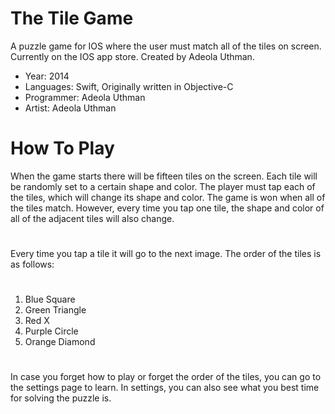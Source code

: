 # The Tile Game
A puzzle game for IOS where the user must match all of the tiles on screen. Currently on the IOS app store. Created by Adeola Uthman.

- Year: 2014
- Languages: Swift, Originally written in Objective-C
- Programmer: Adeola Uthman
- Artist: Adeola Uthman

# How To Play
When the game starts there will be fifteen tiles on the screen. Each tile will be randomly set to a certain shape and color. The player must tap each of the tiles, which will change its shape and color. The game is won when all of the tiles match. However, every time you tap one tile, the shape and color of all of the adjacent tiles will also change.

#
Every time you tap a tile it will go to the next image. The order of the tiles is as follows:
#
1. Blue Square
2. Green Triangle
3. Red X
4. Purple Circle
5. Orange Diamond

#
In case you forget how to play or forget the order of the tiles, you can go to the settings page to learn. In settings, you can also see what you best time for solving the puzzle is.
